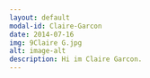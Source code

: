 ```yaml
---
layout: default
modal-id: Claire-Garcon
date: 2014-07-16
img: 9Claire G.jpg
alt: image-alt
description: Hi im Claire Garcon.
---
```

